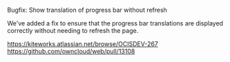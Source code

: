 Bugfix: Show translation of progress bar without refresh

We've added a fix to ensure that the progress bar translations are displayed correctly without needing to refresh the page.

https://kiteworks.atlassian.net/browse/OCISDEV-267
https://github.com/owncloud/web/pull/13108
